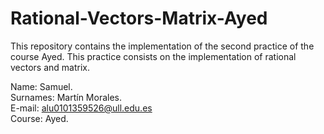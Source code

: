# Rational-Vectors-Matrix-Ayed
This repository contains the implementation of the second practice of the course Ayed. This practice consists on the implementation of rational vectors and matrix.

Name: Samuel. \
Surnames: Martín Morales. \
E-mail: alu0101359526@ull.edu.es \
Course: Ayed.
